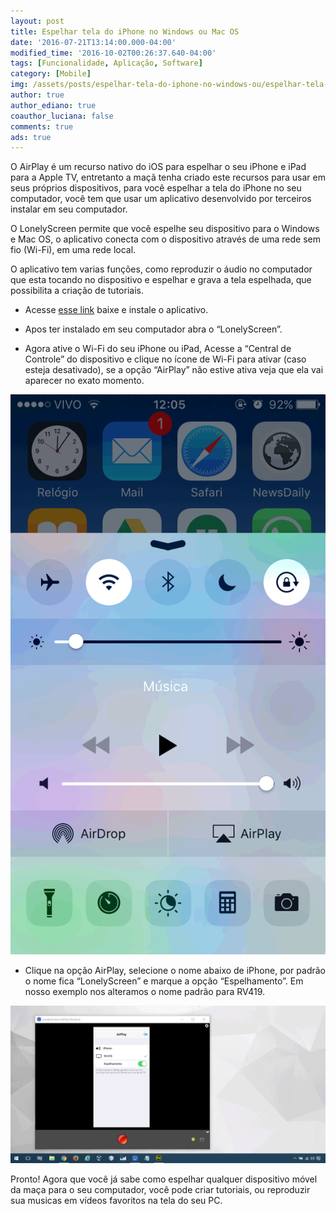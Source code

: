 ```yaml
---
layout: post
title: Espelhar tela do iPhone no Windows ou Mac OS
date: '2016-07-21T13:14:00.000-04:00'
modified_time: '2016-10-02T00:26:37.640-04:00'
tags: [Funcionalidade, Aplicação, Software]
category: [Mobile]
img: /assets/posts/espelhar-tela-do-iphone-no-windows-ou/espelhar-tela-do-iphone-no-windows-ou.jpg
author: true
author_ediano: true
coauthor_luciana: false
comments: true
ads: true
---
```


O AirPlay é um recurso nativo do iOS para espelhar o seu iPhone e iPad para a Apple TV, entretanto a maçã tenha criado este recursos para usar em seus próprios dispositivos, para você espelhar a tela do iPhone no seu computador, você tem que usar um aplicativo desenvolvido por terceiros instalar em seu computador.

O LonelyScreen permite que você espelhe seu dispositivo para o Windows e Mac OS, o aplicativo conecta com o dispositivo através de uma rede sem fio (Wi-Fi), em uma rede local.

O aplicativo tem varias funções, como reproduzir o áudio no computador que esta tocando no dispositivo e espelhar e grava a tela espelhada, que possibilita a criação de tutoriais.

* Acesse <a href="http://www.lonelyscreen.com/download.html" rel="nofollow" target="_blank">esse link</a> baixe e instale o aplicativo.

* Apos ter instalado em seu computador abra o “LonelyScreen”.

* Agora ative o Wi-Fi do seu iPhone ou iPad, Acesse a “Central de Controle” do dispositivo e clique no ícone de Wi-Fi para ativar (caso esteja desativado), se a opção “AirPlay” não estive ativa veja que ela vai aparecer no exato momento.

![Função AirPlay do Iphone](/assets/posts/espelhar-tela-do-iphone-no-windows-ou/airplay-iphone.png)

* Clique na opção AirPlay, selecione o nome abaixo de iPhone, por padrão o nome fica “LonelyScreen” e marque a opção “Espelhamento”. Em nosso exemplo nos alteramos o nome padrão para RV419.

![Espelhamento via LonelyScreen do Iphone](/assets/posts/espelhar-tela-do-iphone-no-windows-ou/lonelyscreen.png)

Pronto! Agora que você já sabe como espelhar qualquer dispositivo móvel da maça para o seu computador, você pode criar tutoriais, ou reproduzir sua musicas em vídeos favoritos na tela do seu PC.